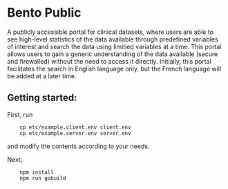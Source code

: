 # Bento Public

A publicly accessible portal for clinical datasets, where users are able to see high-level statistics of the data available through predefined variables of interest and search the data using limitied variables at a time. This portal allows users to gain a generic understanding of the data available (secure and firewalled) without the need to access it directly. Initially, this portal facilitates the search in English language only, but the French language will be added at a later time.


## Getting started:

First, run
```
    cp etc/example.client.env client.env
    cp etc/example.server.env server.env
```
and modify the contents according to your needs.

Next,
```
    npm install
    npm run gobuild
```